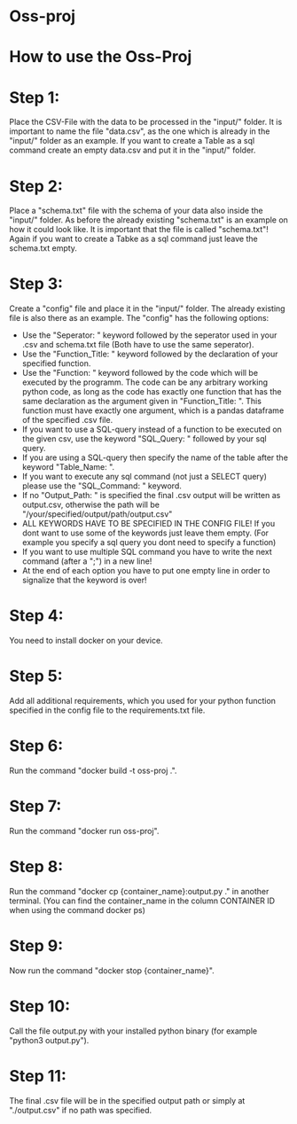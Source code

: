 # Oss-proj
# How to use the Oss-Proj
# Step 1:
Place the CSV-File with the data to be processed in the "input/" folder. It is important to name the file "data.csv", as the one which is already in the "input/" folder as an example. If you want to create a Table as a sql command create an empty data.csv and put it in the "input/" folder.
# Step 2:
Place a "schema.txt" file with the schema of your data also inside the "input/" folder. As before the already existing "schema.txt" is an example on how it could look like. It is important that the file is called "schema.txt"! Again if you want to create a Tabke as a sql command just leave the schema.txt empty.
# Step 3:
Create a "config" file and place it in the "input/" folder. The already existing file is also there as an example.
The "config" has the following options:
- Use the "Seperator: " keyword followed by the seperator used in your .csv and schema.txt file (Both have to use the same seperator).
- Use the "Function_Title: " keyword followed by the declaration of your specified function.
- Use the "Function: " keyword followed by the code which will be executed by the programm. The code can be any arbitrary working python code, as long as the code has exactly one function
  that has the same declaration as the argument given in "Function_Title: ". This function must have exactly one argument, which is a pandas dataframe of the specified .csv file.
- If you want to use a SQL-query instead of a function to be executed on the given csv, use the keyword "SQL_Query: " followed by your sql query.
- If you are using a SQL-query then specify the name of the table after the keyword "Table_Name: ".
- If you want to execute any sql command (not just a SELECT query) please use the "SQL_Command: " keyword.
- If no "Output_Path: " is specified the final .csv output will be written as output.csv, otherwise the path will be "/your/specified/output/path/output.csv"
- ALL KEYWORDS HAVE TO BE SPECIFIED IN THE CONFIG FILE! If you dont want to use some of the keywords just leave them empty. (For example you specify a sql query you dont need to specify a function)
- If you want to use multiple SQL command you have to write the next command (after a ";") in a new line! 
- At the end of each option you have to put one empty line in order to signalize that the keyword is over!
# Step 4:
You need to install docker on your device.
# Step 5:
Add all additional requirements, which you used for your python function specified in the config file to the requirements.txt file.
# Step 6:
Run the command "docker build -t oss-proj .".
# Step 7:
Run the command "docker run oss-proj".
# Step 8:
Run the command "docker cp {container_name}:output.py ." in another terminal. (You can find the container_name in the column CONTAINER ID when using the command docker ps)
# Step 9:
Now run the command "docker stop {container_name}".
# Step 10:
Call the file output.py with your installed python binary (for example "python3 output.py").
# Step 11:
The final .csv file will be in the specified output path or simply at "./output.csv" if no path was specified.
